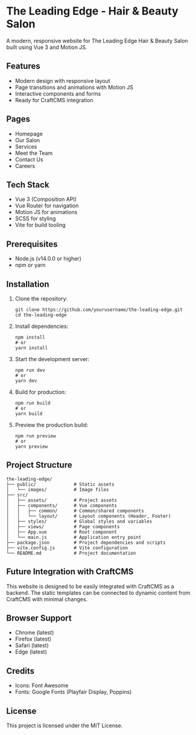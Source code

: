 # The Leading Edge - Hair & Beauty Salon

A modern, responsive website for The Leading Edge Hair & Beauty Salon built using Vue 3 and Motion JS.

## Features

- Modern design with responsive layout
- Page transitions and animations with Motion JS
- Interactive components and forms
- Ready for CraftCMS integration

## Pages

- Homepage
- Our Salon
- Services
- Meet the Team
- Contact Us
- Careers

## Tech Stack

- Vue 3 (Composition API)
- Vue Router for navigation
- Motion JS for animations
- SCSS for styling
- Vite for build tooling

## Prerequisites

- Node.js (v14.0.0 or higher)
- npm or yarn

## Installation

1. Clone the repository:
   ```
   git clone https://github.com/yourusername/the-leading-edge.git
   cd the-leading-edge
   ```

2. Install dependencies:
   ```
   npm install
   # or
   yarn install
   ```

3. Start the development server:
   ```
   npm run dev
   # or
   yarn dev
   ```

4. Build for production:
   ```
   npm run build
   # or
   yarn build
   ```

5. Preview the production build:
   ```
   npm run preview
   # or
   yarn preview
   ```

## Project Structure

```
the-leading-edge/
├── public/              # Static assets
│   └── images/          # Image files
├── src/
│   ├── assets/          # Project assets
│   ├── components/      # Vue components
│   │   ├── common/      # Common/shared components
│   │   └── layout/      # Layout components (Header, Footer)
│   ├── styles/          # Global styles and variables
│   ├── views/           # Page components
│   ├── App.vue          # Root component
│   └── main.js          # Application entry point
├── package.json         # Project dependencies and scripts
├── vite.config.js       # Vite configuration
└── README.md            # Project documentation
```

## Future Integration with CraftCMS

This website is designed to be easily integrated with CraftCMS as a backend. The static templates can be connected to dynamic content from CraftCMS with minimal changes.

## Browser Support

- Chrome (latest)
- Firefox (latest)
- Safari (latest)
- Edge (latest)

## Credits

- Icons: Font Awesome
- Fonts: Google Fonts (Playfair Display, Poppins)

## License

This project is licensed under the MIT License.
